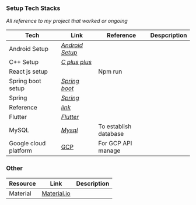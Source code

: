 ### Setup Tech Stacks
*All reference to my project that worked or ongoing*

Tech | Link|Reference|Despcription
--- | --- | ---|---
Android Setup | *[Android Setup](./Android.md)* |
C++ Setup | *[C plus plus](./C++.md)* | 
React js setup |  | Npm run 
Spring boot setup | *[Spring boot](./Springboot.md)* | 
Spring|*[Spring](./Spring.md)*|
Reference| *[link](https://itnext.io/connect-your-device-over-wifi-instead-of-usb-cable-in-vs-visual-studio-to-debug-your-flutter-app-24496f596e9)* | 
Flutter|*[Flutter](/PROJECT-FLUTTER.md)*|
MySQL|*[Mysql](./MySQL.md)*|To establish database
Google cloud platform|[GCP](./PROJECT-GCP.md)|For GCP API manage


### Other
Resource|Link|Description
---|---|---
Material |[Material.io](http://Material.io) |
